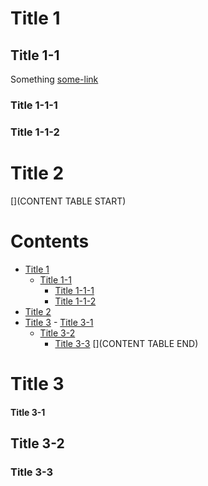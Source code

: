 # Title 1

## Title 1-1

Something
[some-link](some-where)

### Title 1-1-1

### Title 1-1-2

# Title 2

[](CONTENT TABLE START)
# Contents
- [Title 1](#title-1)
  - [Title 1-1](#title-1-1)
    - [Title 1-1-1](#title-1-1-1)
    - [Title 1-1-2](#title-1-1-2)
- [Title 2](#title-2)
- [Title 3](#title-3)
      - [Title 3-1](#title-3-1)
  - [Title 3-2](#title-3-2)
    - [Title 3-3](#title-3-3)
[](CONTENT TABLE END)


# Title 3

#### Title 3-1

## Title 3-2

### Title 3-3